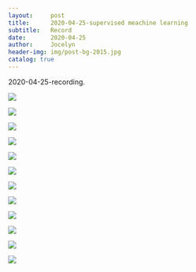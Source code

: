 ```yaml
---
layout:     post
title:      2020-04-25-supervised meachine learning
subtitle:   Record
date:       2020-04-25
author:     Jocelyn
header-img: img/post-bg-2015.jpg
catalog: true
---
```


2020-04-25-recording.

![](https://tva1.sinaimg.cn/large/007S8ZIlly1gfjjn845h6j30u012ttko.jpg)

![](https://tva1.sinaimg.cn/large/007S8ZIlly1gfjjn7xi3ij30u012t14c.jpg)

![](https://tva1.sinaimg.cn/large/007S8ZIlly1gfjjn7roaqj30u012tnbc.jpg)

![](https://tva1.sinaimg.cn/large/007S8ZIlly1gfjjn7ktvkj30u012twr2.jpg)

![](https://tva1.sinaimg.cn/large/007S8ZIlly1gfjjn6qd62j30u012ttii.jpg)

![](https://tva1.sinaimg.cn/large/007S8ZIlly1gfjjn5qp3qj30u012t4b1.jpg)

![](https://tva1.sinaimg.cn/large/007S8ZIlly1gfjjn5lgdjj30u012tdrw.jpg)

![](https://tva1.sinaimg.cn/large/007S8ZIlly1gfjjn5bsqej30u012tdqf.jpg)

![](https://tva1.sinaimg.cn/large/007S8ZIlly1gfjjn53dahj30u012tamb.jpg)

![](https://tva1.sinaimg.cn/large/007S8ZIlly1gfjjn4uyn2j30u012tqdr.jpg)

![](https://tva1.sinaimg.cn/large/007S8ZIlly1gfjjn4hzk8j30u012tajq.jpg)

![](https://tva1.sinaimg.cn/large/007S8ZIlly1gfjjn43795j30u012t117.jpg)









